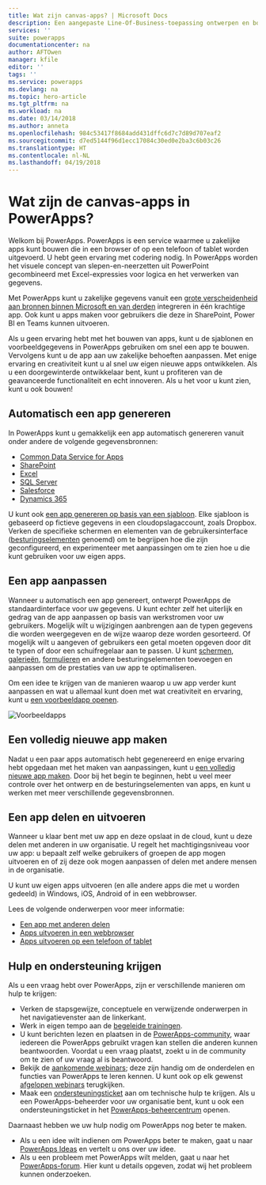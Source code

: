```yaml
---
title: Wat zijn canvas-apps? | Microsoft Docs
description: Een aangepaste Line-Of-Business-toepassing ontwerpen en bouwen vanaf een canvas in PowerApps
services: ''
suite: powerapps
documentationcenter: na
author: AFTOwen
manager: kfile
editor: ''
tags: ''
ms.service: powerapps
ms.devlang: na
ms.topic: hero-article
ms.tgt_pltfrm: na
ms.workload: na
ms.date: 03/14/2018
ms.author: anneta
ms.openlocfilehash: 984c53417f8684add431dffc6d7c7d89d707eaf2
ms.sourcegitcommit: d7ed5144f96d1ecc17084c30ed0e2ba3c6b03c26
ms.translationtype: HT
ms.contentlocale: nl-NL
ms.lasthandoff: 04/19/2018
---
```

# <a name="what-are-canvas-apps-in-powerapps"></a>Wat zijn de canvas-apps in PowerApps?
Welkom bij PowerApps. PowerApps is een service waarmee u zakelijke apps kunt bouwen die in een browser of op een telefoon of tablet worden uitgevoerd. U hebt geen ervaring met codering nodig. In PowerApps worden het visuele concept van slepen-en-neerzetten uit PowerPoint gecombineerd met Excel-expressies voor logica en het verwerken van gegevens.

Met PowerApps kunt u zakelijke gegevens vanuit een [grote verscheidenheid aan bronnen binnen Microsoft en van derden](connections-list.md) integreren in één krachtige app. Ook kunt u apps maken voor gebruikers die deze in SharePoint, Power BI en Teams kunnen uitvoeren.

Als u geen ervaring hebt met het bouwen van apps, kunt u de sjablonen en voorbeeldgegevens in PowerApps gebruiken om snel een app te bouwen. Vervolgens kunt u de app aan uw zakelijke behoeften aanpassen. Met enige ervaring en creativiteit kunt u al snel uw eigen nieuwe apps ontwikkelen. Als u een doorgewinterde ontwikkelaar bent, kunt u profiteren van de geavanceerde functionaliteit en echt innoveren. Als u het voor u kunt zien, kunt u ook bouwen!

## <a name="generate-an-app-automatically"></a>Automatisch een app genereren
In PowerApps kunt u gemakkelijk een app automatisch genereren vanuit onder andere de volgende gegevensbronnen:

* [Common Data Service for Apps](data-platform-create-app.md)
* [SharePoint](app-from-sharepoint.md)
* [Excel](get-started-create-from-data.md)
* [SQL Server](connections/connection-azure-sqldatabase.md)
* [Salesforce](add-manage-connections.md)
* [Dynamics 365](connections/connection-dynamics-crmonline.md)

U kunt ook [een app genereren op basis van een sjabloon](get-started-test-drive.md). Elke sjabloon is gebaseerd op fictieve gegevens in een cloudopslagaccount, zoals Dropbox. Verken de specifieke schermen en elementen van de gebruikersinterface ([besturingselementen](reference-properties.md) genoemd) om te begrijpen hoe die zijn geconfigureerd, en experimenteer met aanpassingen om te zien hoe u die kunt gebruiken voor uw eigen apps.

## <a name="customize-an-app"></a>Een app aanpassen
Wanneer u automatisch een app genereert, ontwerpt PowerApps de standaardinterface voor uw gegevens. U kunt echter zelf het uiterlijk en gedrag van de app aanpassen op basis van werkstromen voor uw gebruikers. Mogelijk wilt u wijzigingen aanbrengen aan de typen gegevens die worden weergegeven en de wijze waarop deze worden gesorteerd. Of mogelijk wilt u aangeven of gebruikers een getal moeten opgeven door dit te typen of door een schuifregelaar aan te passen. U kunt [schermen](add-screen-context-variables.md), [galerieën](customize-layout-sharepoint.md), [formulieren](customize-forms-sharepoint.md) en andere besturingselementen toevoegen en aanpassen om de prestaties van uw app te optimaliseren.

Om een idee te krijgen van de manieren waarop u uw app verder kunt aanpassen en wat u allemaal kunt doen met wat creativiteit en ervaring, kunt u [een voorbeeldapp openen](open-and-run-a-sample-app.md).

![Voorbeeldapps](./media/getting-started/sample-apps.png)

## <a name="create-an-app-from-scratch"></a>Een volledig nieuwe app maken
Nadat u een paar apps automatisch hebt gegenereerd en enige ervaring hebt opgedaan met het maken van aanpassingen, kunt u [een volledig nieuwe app maken](get-started-create-from-blank.md). Door bij het begin te beginnen, hebt u veel meer controle over het ontwerp en de besturingselementen van apps, en kunt u werken met meer verschillende gegevensbronnen.

## <a name="share-and-run-an-app"></a>Een app delen en uitvoeren
Wanneer u klaar bent met uw app en deze opslaat in de cloud, kunt u deze delen met anderen in uw organisatie. U regelt het machtigingsniveau voor uw app: u bepaalt zelf welke gebruikers of groepen de app mogen uitvoeren en of zij deze ook mogen aanpassen of delen met andere mensen in de organisatie.

U kunt uw eigen apps uitvoeren (en alle andere apps die met u worden gedeeld) in Windows, iOS, Android of in een webbrowser.

Lees de volgende onderwerpen voor meer informatie:

* [Een app met anderen delen](share-app.md)
* [Apps uitvoeren in een webbrowser](../../user/run-app-browser.md)
* [Apps uitvoeren op een telefoon of tablet](../../user/run-app-client.md)

## <a name="get-help-and-support"></a>Hulp en ondersteuning krijgen
Als u een vraag hebt over PowerApps, zijn er verschillende manieren om hulp te krijgen:

* Verken de stapsgewijze, conceptuele en verwijzende onderwerpen in het navigatievenster aan de linkerkant.
* Werk in eigen tempo aan de [begeleide trainingen](https://docs.microsoft.com/powerapps/guided-learning/).
* U kunt berichten lezen en plaatsen in de [PowerApps-community](https://aka.ms/powerapps-community), waar iedereen die PowerApps gebruikt vragen kan stellen die anderen kunnen beantwoorden. Voordat u een vraag plaatst, zoekt u in de community om te zien of uw vraag al is beantwoord.
* Bekijk de [aankomende webinars](webinars-listing.md#upcoming-webinars); deze zijn handig om de onderdelen en functies van PowerApps te leren kennen. U kunt ook op elk gewenst [afgelopen webinars](webinars-listing.md#past-webinars) terugkijken.
* Maak een [ondersteuningsticket](https://powerapps.microsoft.com/support/pro/) aan om technische hulp te krijgen. Als u een PowerApps-beheerder voor uw organisatie bent, kunt u ook een ondersteuningsticket in het [PowerApps-beheercentrum](https://portal.office.com/Support/Support.aspx) openen.

Daarnaast hebben we uw hulp nodig om PowerApps nog beter te maken.

* Als u een idee wilt indienen om PowerApps beter te maken, gaat u naar [PowerApps Ideas](https://powerusers.microsoft.com/t5/PowerApps-Ideas/idb-p/PowerAppsIdeas) en vertelt u ons over uw idee.
* Als u een probleem met PowerApps wilt melden, gaat u naar het [PowerApps-forum](https://powerusers.microsoft.com/t5/General-Discussion/bd-p/PowerAppsForum1). Hier kunt u details opgeven, zodat wij het probleem kunnen onderzoeken.
